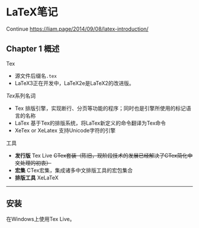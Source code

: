 # LaTeX笔记

Continue <https://liam.page/2014/09/08/latex-introduction/>

## Chapter 1 概述

Tex

- 源文件后缀名`.tex`
- LaTeX3正在开发中，LaTeX2e是LaTeX2的改进版。

*Tex*系列名词

- Tex 排版引擎，实现断行、分页等功能的程序；同时也是引擎所使用的标记语言的名称
- LaTex 基于Tex的排版系统，将LaTex新定义的命令翻译为Tex命令
- XeTex or XeLatex 支持Unicode字符的引擎

工具

- **发行版** Tex Live ~~CTex套装（陈旧，现阶段技术的发展已经解决了CTex简化中文处理的初衷）~~
- **宏集** CTex宏集，集成诸多中文排版工具的宏包集合
- **排版工具** XeLaTeX


---

## 安装

在Windows上使用Tex Live。
